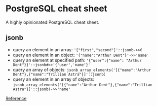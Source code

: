 # PostgreSQL cheat sheet

A highly opinionated PostgreSQL cheat sheet.

## jsonb

* query an element in an array: `'["first","second"]'::jsonb->>0`
* query an element in an object: `'{"name":"Arthur Dent"}'->>'name'`
* query an element at specified path: `'{"user":{"name": "Arthur Dent"}}'::jsonb#>>'{'user','name'}'`
* query an array of objects: `jsonb_array_elements('[{"name":"Arthur Dent"},{"name":"Trillian Astra"}]'::jsonb)`
* query an element in an array of objects: `jsonb_array_elements('[{"name":"Arthur Dent"},{"name":"Trillian Astra"}]'::jsonb)->>'name'`

[Reference](https://www.postgresql.org/docs/current/static/functions-json.html)
